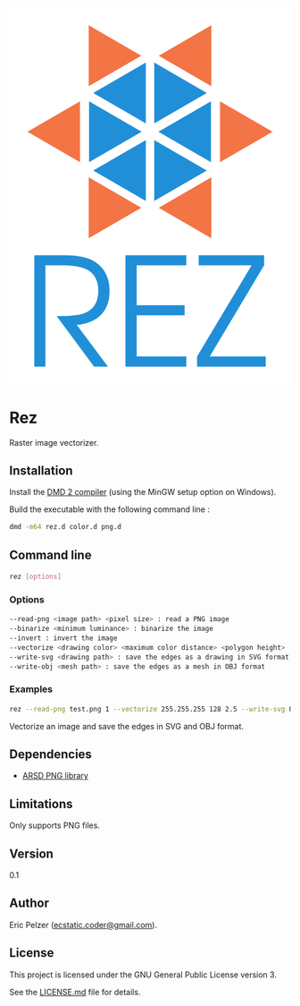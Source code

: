 ![](https://github.com/senselogic/REZ/blob/master/LOGO/rez.png)

# Rez

Raster image vectorizer.

## Installation

Install the [DMD 2 compiler](https://dlang.org/download.html) (using the MinGW setup option on Windows).

Build the executable with the following command line :

```bash
dmd -m64 rez.d color.d png.d
```

## Command line

```bash
rez [options]
```

### Options

```bash
--read-png <image path> <pixel size> : read a PNG image
--binarize <minimum luminance> : binarize the image
--invert : invert the image
--vectorize <drawing color> <maximum color distance> <polygon height> : vectorize the edges
--write-svg <drawing path> : save the edges as a drawing in SVG format
--write-obj <mesh path> : save the edges as a mesh in OBJ format
```

### Examples

```bash
rez --read-png test.png 1 --vectorize 255.255.255 128 2.5 --write-svg OUT/test.svg --write-obj OUT/test.obj
```

Vectorize an image and save the edges in SVG and OBJ format.

## Dependencies

*   [ARSD PNG library](https://github.com/adamdruppe/arsd)

## Limitations

Only supports PNG files.

## Version

0.1

## Author

Eric Pelzer (ecstatic.coder@gmail.com).

## License

This project is licensed under the GNU General Public License version 3.

See the [LICENSE.md](LICENSE.md) file for details.
